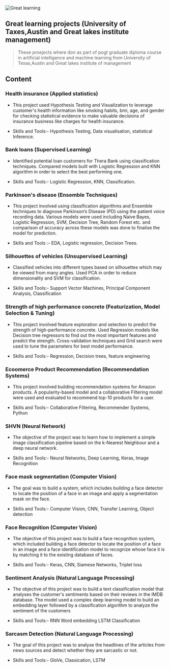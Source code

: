 ![Great learning](https://www.analyticsinsight.net/wp-content/uploads/2019/02/Great-Learning12-1024x682.png)
## Great learning projects (University of Taxes,Austin and Great lakes institute management)

> These proejects where don as part of pogt graduate diploma course in artificial intelligence and machine learning from University of Texas,Austin and Great lakes institute of management

## Content

### Health insurance (Applied statistics)
 
 * This project used Hypothesis Testing and Visualization to leverage customer's health information like smoking habits, bmi, age, and gender for checking statistical evidence to make valuable decisions of insurance business like charges for health insurance.
 
 * Skills and Tools:- Hypothesis Testing, Data visualisation, statistical Inference.
 
 ### Bank loans (Supervised Learning)
 
 * Identified potential loan customers for Thera Bank using classification techniques. Compared models built with Logistic Regression and KNN algorithm in order to select the best performing one.
 
 * Skills and Tools:- Logistic Regression, KNN, Classification.
 
 ### Parkinson's disease (Ensemble Techniques)
 
 * This project involved using classification algorithms and Ensemble techniques to diagnose Parkinson’s Disease (PD) using the patient voice recording data. Various models were used including Naive Bayes, Logistic Regression, SVM, Decision Tree, Random Forest etc. and comparison of accuracy across these models was done to finalise the model for prediction.
 
 * Skills and Tools :- EDA, Logistic regression, Decision Trees.
 
 ### Silhouettes of vehicles (Unsupervised Learning)

* Classified vehicles into different types based on silhouettes which may be viewed from many angles. Used PCA in order to reduce dimensionality and SVM for classification.

* Skills and Tools:- Support Vector Machines, Principal Component Analysis, Classification

### Strength of high performance concrete (Featurization, Model Selection & Tuning)

* This project involved feature exploration and selection to predict the strength of high-performance concrete. Used Regression models like Decision tree regressors to find out the most important features and predict the strength. Cross-validation techniques and Grid search were used to tune the parameters for best model performance.

* Skills and Tools:- Regression, Decision trees, feature engineering

### Ecoomerce Product Recommendation (Recommendation Systems)

* This project involved building recommendation systems for Amazon products. A popularity-based model and a collaborative Filtering model were used and evaluated to recommend top-10 products for a user.

* Skills and Tools:- Collaborative Filtering, Recommender Systems, Python

### SHVN (Neural Network)

* The objective of the project was to learn how to implement a simple image classification pipeline based on the k-Nearest Neighbour and a deep neural network.

* Skills and Tools:- Neural Networks, Deep Learning, Keras, Image Recognition

### Face mask segmentation (Computer Vision)

 * The goal was to build a system, which includes building a face detector to locate the position of a face in an image and apply a segmentation mask on the face.
 
 * Skills and Tools:- Computer Vision, CNN, Transfer Learning, Object detection
 
 ### Face Recognition (Computer Vision)

* The objective of this project was to build a face recognition system, which included building a face detector to locate the position of a face in an image and a face identification model to recognize whose face it is by matching it to the existing database of faces.

* Skills and Tools:- Keras, CNN, Siamese Networks, Triplet loss

### Sentiment Analysis (Natural Language Processing)

* The objective of this project was to build a text classification model that analyses the customer's sentiments based on their reviews in the IMDB database. The model used a complex deep learning model to build an embedding layer followed by a classification algorithm to analyze the sentiment of the customers

* Skills and Tools:- RNN Word embedding LSTM Classification

### Sarcasm Detection (Natural Language Processing)

* The goal of this  project was to analyse the headlines of the articles from news sources and detect whether they are sarcastic or not.

* Skills and Tools:- GloVe, Classication, LSTM
